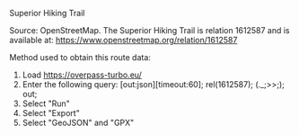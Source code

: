 Superior Hiking Trail

Source: OpenStreetMap. The Superior Hiking Trail is relation 1612587 and is available at: https://www.openstreetmap.org/relation/1612587

Method used to obtain this route data:

1. Load https://overpass-turbo.eu/
2. Enter the following query:
    [out:json][timeout:60];
    rel(1612587);
    (._;>>;);
    out;
3. Select "Run"
4. Select "Export"
5. Select "GeoJSON" and "GPX"
